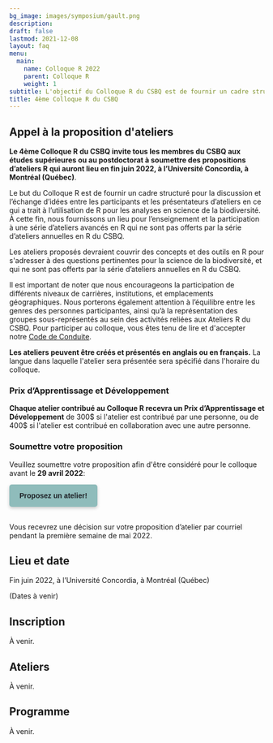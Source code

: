 ```yaml
---
bg_image: images/symposium/gault.png
description:
draft: false
lastmod: 2021-12-08
layout: faq
menu:
  main:
    name: Colloque R 2022
    parent: Colloque R
    weight: 1
subtitle: L'objectif du Colloque R du CSBQ est de fournir un cadre structuré pour la discussion et l'échange d'idées entre des participants et des contributeurs/contributrices d'ateliers concernant l'utilisation de R dans les analyses de la biodiversité. Pour cela, nous fournissons un lieu d’enseignement et de participation à une série d’ateliers R avancés qui ne sont pas couverts par la série annuelle d’ateliers R du CSBQ.
title: 4ème Colloque R du CSBQ
---
```


## Appel à la proposition d'ateliers

__Le 4ème Colloque R du CSBQ invite tous les membres du CSBQ aux études supérieures ou au postdoctorat à soumettre des propositions d’ateliers R qui auront lieu en fin juin 2022, à l’Université Concordia, à Montréal (Québec)__.

Le but du Colloque R est de fournir un cadre structuré pour la discussion et l’échange d’idées entre les participants et les présentateurs d’ateliers en ce qui a trait à l’utilisation de R pour les analyses en science de la biodiversité. À cette fin, nous fournissons un lieu pour l’enseignement et la participation à une série d’ateliers avancés en R qui ne sont pas offerts par la série d’ateliers annuelles en R du CSBQ.

Les ateliers proposés devraient couvrir des concepts et des outils en R pour s'adresser à des questions pertinentes pour la science de la biodiversité, et qui ne sont pas offerts par la série d’ateliers annuelles en R du CSBQ.

Il est important de noter que nous encourageons la participation de différents niveaux de carrières, institutions, et emplacements géographiques. Nous porterons également attention à l’équilibre entre les genres des personnes participantes, ainsi qu’à la représentation des groupes sous-représentés au sein des activités reliées aux Ateliers R du CSBQ. Pour participer au colloque, vous êtes tenu de lire et d'accepter notre [Code de Conduite](https://r.qcbs.ca/fr/code-of-conduct/).

__Les ateliers peuvent être créés et présentés en anglais ou en français.__ La langue dans laquelle l'atelier sera présentée sera spécifié dans l'horaire du colloque.

### Prix d’Apprentissage et Développement

__Chaque atelier contribué au Colloque R recevra un Prix d’Apprentissage et Développement__ de 300$ si l'atelier est contribué par une personne, ou de 400$ si l'atelier est contribué en collaboration avec une autre personne.

### Soumettre votre proposition

Veuillez soumettre votre proposition afin d'être considéré pour le colloque avant le __29 avril 2022__:

<div class="default">
     <a href="https://forms.gle/7uXDifC117AWqBq4A" class="cta btn-yellow" style="background-color: #8FBCBB; font-size: 14px; font-family: Helvetica, Arial, sans-serif; font-weight:bold; text-decoration: none; padding: 14px 20px; color: #1D2025; border-radius: 5px; display:inline-block; mso-padding-alt:0; box-shadow:0 3px 6px rgba(0,0,0,.2);"><!--[if mso]><i style="letter-spacing: 25px;mso-font-width:-100%;mso-text-raise:30pt"> </i><![endif]--><span style="mso-text-raise:15pt;">Proposez un atelier!</span><!--[if mso]><i style="letter-spacing: 25px;mso-font-width:-100%"> </i><![endif]--></a>
</div>

<br>

Vous recevrez une décision sur votre proposition d’atelier par courriel pendant la première semaine de mai 2022.

## Lieu et date

Fin juin 2022, à l’Université Concordia, à Montréal (Québec)

(Dates à venir)

## Inscription

À venir.

## Ateliers

À venir.

## Programme

À venir.
